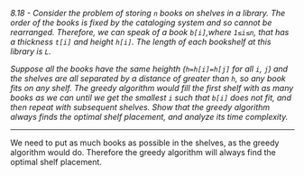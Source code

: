 *8.18 - Consider the problem of storing `n` books on shelves in a library. The order of the books is fixed by the cataloging system and so cannot be rearranged. Therefore, we can speak of a book `b[i]`,where `1≤i≤n`, that has a thickness `t[i]` and height `h[i]`. The length of each bookshelf at this library is `L`.*

*Suppose all the books have the same heighth (`h=h[i]=h[j]` for all `i`, `j`) and the shelves are all separated by a distance of greater than `h`, so any book fits on any shelf. The greedy algorithm would fill the first shelf with as many books as we can until we get the smallest `i` such that `b[i]` does not fit, and then repeat with subsequent shelves. Show that the greedy algorithm always finds the optimal shelf placement, and analyze its time complexity.*
***
We need to put as much books as possible in the shelves, as the greedy algorithm would do. Therefore the greedy algorithm will always find the optimal shelf placement.
